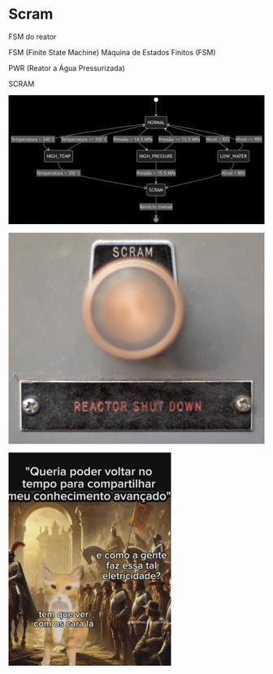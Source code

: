 # Scram
FSM do reator


FSM (Finite State Machine)
Máquina de Estados Finitos (FSM)

PWR (Reator a Água Pressurizada)

SCRAM

![alt text.](/v5_mermaid.png)


![alt text.](/EBR-I_-_SCRAM_button.jpg)


![alt text.](/2t17fxfaw9af1.webp)

